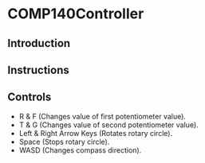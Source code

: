 # COMP140Controller

## Introduction


## Instructions


## Controls

- R & F (Changes value of first potentiometer value).
- T & G (Changes value of second potentiometer value).
- Left & Right Arrow Keys (Rotates rotary circle).
- Space (Stops rotary circle).
- WASD (Changes compass direction).
